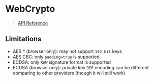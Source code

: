# WebCrypto

> [API Reference](https://whyoleg.github.io/cryptography-kotlin/api/cryptography-webcrypto/index.html)

## Limitations

* AES.* (browser only): may not support `192 bit` keys
* AES.CBC: only `padding=true` is supported
* ECDSA: only `RAW` signature format is supported
* ECDSA (browser only): private key `DER` encoding can be different comparing to other providers
  (though it will still work)
